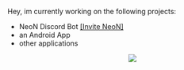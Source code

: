 Hey, 
im currently working on the following projects:
- NeoN Discord Bot <a href="https://discord.com/api/oauth2/authorize?client_id=835458403726786561&permissions=8&scope=bot">[Invite NeoN]</a>
- an Android App
- other applications





<p align="center">
  <a href="https://skillicons.dev">
    <img src="https://skillicons.dev/icons?i=javascript,nodejs,html,css,androidstudio,java" />
  </a>
</p>
